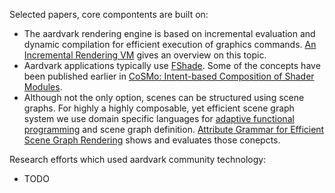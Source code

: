 Selected papers, core compontents are built on:

 - The aardvark rendering engine is based on incremental evaluation and dynamic compilation for efficient execution of graphics commands. [An Incremental Rendering VM](https://aardvark-community.github.io/renderingvm/) gives an overview on this topic.
 - Aardvark applications typically use [FShade](https://fshade.org/). Some of the concepts have been published earlier in [CoSMo: Intent-based Composition of Shader Modules](https://aardvark-platform.github.io/lins/).
 - Although not the only option, scenes can be structured using scene graphs. For highly a highly composable, yet efficient scene graph system we use domain specific languages for [adaptive functional programming](https://dl.acm.org/citation.cfm?id=1186634) and scene graph definition. [Attribute Grammar for Efficient Scene Graph Rendering](https://aardvark-community.github.io/ag-for-scenegraphs/) shows and evaluates those conepcts.


Research efforts which used aardvark community technology:
 - TODO
